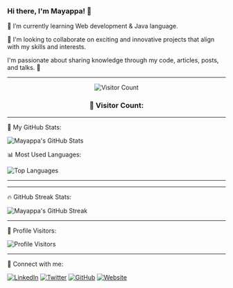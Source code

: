 ### Hi there, I'm Mayappa! 👋

🌱 I’m currently learning Web development & Java language.

💞️ I'm looking to collaborate on exciting and innovative projects that align with my skills and interests.

I'm passionate about sharing knowledge through my code, articles, posts, and talks. 💙️


---

<div align="center">
  <img src="https://visitor-badge.glitch.me/badge?page_id=Mayappa123.Mayappa123" alt="Visitor Count" />
  <h3>👀 Visitor Count:</h3>
  
</div>

---

🚀 My GitHub Stats:

![Mayappa's GitHub Stats](https://github-readme-stats.vercel.app/api?username=Mayappa123&show_icons=true&theme=radical)

📊 Most Used Languages:

![Top Languages](https://github-readme-stats.vercel.app/api/top-langs/?username=Mayappa123&layout=compact&theme=radical)

---



---

🔥 GitHub Streak Stats:

![Mayappa's GitHub Streak](https://github-readme-streak-stats.herokuapp.com/?user=Mayappa123&theme=radical)

---

👀 Profile Visitors:

![Profile Visitors](https://visitor-badge.glitch.me/badge?page_id=Mayappa123.Mayappa123)

---

📱 Connect with me:

[![LinkedIn](https://img.shields.io/badge/LinkedIn-Mayappa-blue)](https://www.linkedin.com/in/mayappa/)
[![Twitter](https://img.shields.io/twitter/follow/Mayappa?style=social)](https://twitter.com/Mayappa)
[![GitHub](https://img.shields.io/github/followers/Mayappa123?style=social)](https://github.com/Mayappa123)
[![Website](https://img.shields.io/badge/Website-mayappa.com-green)](https://mayappa.com)



<!--
### Hi, I'm Mayappa 👋
I share knowledge through my code, articles, posts and talks💙️.

**Mayappa123/Mayappa123** is a ✨ _special_ ✨ repository because its `README.md` (this file) appears on your GitHub profile.

Here are some ideas to get you started:

- 🔭 I’m currently working on ...
- 🌱 I’m currently learning ...
- 👯 I’m looking to collaborate on ...
- 🤔 I’m looking for help with ...
- 💬 Ask me about ...
- 📫 How to reach me: ...
- 😄 Pronouns: ...
- ⚡ Fun fact: ...
-->
